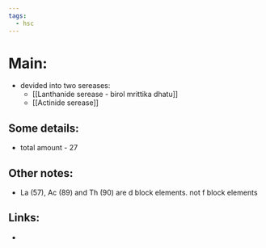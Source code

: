 ```yaml
---
tags:
  - hsc
---
```

# Main:
- devided into two sereases:
	- [[Lanthanide serease - birol mrittika dhatu]]
	- [[Actinide serease]]
## Some details:
- total amount - 27
## Other notes:
- La (57), Ac (89) and Th (90) are d block elements. not f block elements 
## Links:
- 